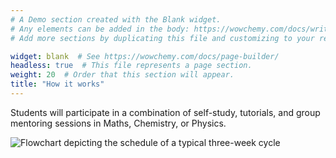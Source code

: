 ```yaml
---
# A Demo section created with the Blank widget.
# Any elements can be added in the body: https://wowchemy.com/docs/writing-markdown-latex/
# Add more sections by duplicating this file and customizing to your requirements.

widget: blank  # See https://wowchemy.com/docs/page-builder/
headless: true  # This file represents a page section.
weight: 20  # Order that this section will appear.
title: "How it works"
---
```


Students will participate in a combination of self-study, tutorials, and group mentoring sessions in Maths, Chemistry, or Physics.

![Flowchart depicting the schedule of a typical three-week cycle](/home/intro_files/flowchart.png)